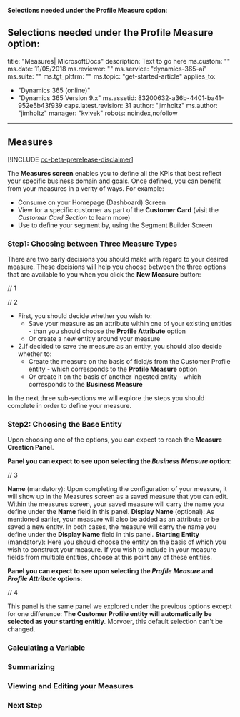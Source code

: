 
**Selections needed under the Profile Measure option**: 

**Selections needed under the Profile Measure option**: 
---
title: "Measures| MicrosoftDocs"
description: Text to go here
ms.custom: ""
ms.date: 11/05/2018
ms.reviewer: ""
ms.service: "dynamics-365-ai"
ms.suite: ""
ms.tgt_pltfrm: ""
ms.topic: "get-started-article"
applies_to: 
  - "Dynamics 365 (online)"
  - "Dynamics 365 Version 9.x"
ms.assetid: 83200632-a36b-4401-ba41-952e5b43f939
caps.latest.revision: 31
author: "jimholtz"
ms.author: "jimholtz"
manager: "kvivek"
robots: noindex,nofollow
---

## Measures

[!INCLUDE [cc-beta-prerelease-disclaimer](../includes/cc-beta-prerelease-disclaimer.md)]

The **Measures screen** enables you to define all the KPIs that best reflect your specific business domain and goals.                     Once defined, you can benefit from your measures in a verity of ways. For example:
- Consume on your Homepage (Dashboard) Screen 
- View for a specific customer as part of the **Customer Card** (visit the *Customer Card Section* to learn more) 
- Use to define your segment by, using the Segment Builder Screen

### Step1: Choosing between Three Measure Types
There are two early decisions you should make with regard to your desired measure. These decisions will help you choose between the three options that are available to you when you click the **New Measure** button:

// 1

// 2

- First, you should decide whether you wish to:
  - Save your measure as an attribute within one of your existing entities - than you should choose the **Profile Attribute** option 
  - Or create a new entitiy around your measure 
- 2.If decided to save the measure as an entity, you should also decide whether to:
  - Create the measure on the basis of field/s from the Customer Profile entity - which corresponds to the **Profile Measure** option
  - Or create it on the basis of another ingested entity - which corresponds to the **Business Measure**

In the next three sub-sections we will explore the steps you should complete in order to define your measure. 

### Step2: Choosing the Base Entity
Upon choosing one of the options, you can expect to reach the **Measure Creation Panel**.

**Panel you can expect to see upon selecting the *Business Measure* option**:

// 3

**Name** (mandatory): Upon completing the configuration of your measure, it will show up in the Measures screen as a saved measure that you can edit. Within the measures screen, your saved measure will carry the name you define under the **Name** field in this panel.
**Display Name** (optional): As mentioned earlier, your measure will also be added as an attribute or be saved a new entity. In both cases, the measure will carry the name you define under the **Display Name** field in this panel.
**Starting Entity** (mandatory): Here you should choose the entity on the basis of which you wish to construct your measure. If you wish to include in your measure fields from multiple entities, choose at this point any of these entities.  

**Panel you can expect to see upon selecting the *Profile Measure* and *Profile Attribute* options**:

// 4

This panel is the same panel we explored under the previous options except for one difference: **The Customer Profile entity will automatically be selected as your starting entitiy**. Morvoer, this default selection can't be changed. 

### Calculating a Variable

### Summarizing

### Viewing and Editing your Measures 

### Next Step

